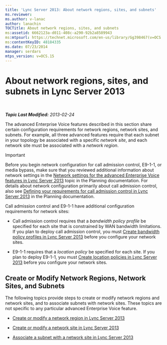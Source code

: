 ```yaml
---
title: 'Lync Server 2013: About network regions, sites, and subnets'
ms.reviewer: 
ms.author: v-lanac
author: lanachin
TOCTitle: About network regions, sites, and subnets
ms:assetid: 6662123a-d011-408c-a290-92b2a8589943
ms:mtpsurl: https://technet.microsoft.com/en-us/library/Gg398467(v=OCS.15)
ms:contentKeyID: 48184335
ms.date: 07/23/2014
manager: serdars
mtps_version: v=OCS.15
---
```


<div data-xmlns="http://www.w3.org/1999/xhtml">

<div class="topic" data-xmlns="http://www.w3.org/1999/xhtml" data-msxsl="urn:schemas-microsoft-com:xslt" data-cs="http://msdn.microsoft.com/en-us/">

<div data-asp="http://msdn2.microsoft.com/asp">

# About network regions, sites, and subnets in Lync Server 2013

</div>

<div id="mainSection">

<div id="mainBody">

<span> </span>

_**Topic Last Modified:** 2013-02-24_

The advanced Enterprise Voice features described in this section share certain configuration requirements for network regions, network sites, and subnets. For example, all three advanced features require that each subnet in your topology be associated with a specific *network site*, and each network site must be associated with a *network region*.

<div>


> [!IMPORTANT]  
> Before you begin network configuration for call admission control, E9-1-1, or media bypass, make sure that you reviewed additional information about network settings in the <A href="lync-server-2013-network-settings-for-the-advanced-enterprise-voice-features.md">Network settings for the advanced Enterprise Voice features in Lync Server 2013</A> topic in the Planning documentation. For details about network configuration primarily about call admission control, also see <A href="lync-server-2013-defining-your-requirements-for-call-admission-control.md">Defining your requirements for call admission control in Lync Server 2013</A> in the Planning documentation.



</div>

Call admission control and E9-1-1 have additional configuration requirements for network sites:

  - Call admission control requires that a *bandwidth policy profile* be specified for each site that is constrained by WAN bandwidth limitations. If you plan to deploy call admission control, you must [Create bandwidth policy profiles in Lync Server 2013](lync-server-2013-create-bandwidth-policy-profiles.md) before you configure your network sites.

  - E9-1-1 requires that a *location policy* be specified for each site. If you plan to deploy E9-1-1, you must [Create location policies in Lync Server 2013](lync-server-2013-create-location-policies.md) before you configure your network sites.

<div>

## Create or Modify Network Regions, Network Sites, and Subnets

The following topics provide steps to create or modify network regions and network sites, and to associate subnets with network sites. These topics are not specific to any particular advanced Enterprise Voice feature.

  - [Create or modify a network region in Lync Server 2013](lync-server-2013-create-or-modify-a-network-region.md)

  - [Create or modify a network site in Lync Server 2013](lync-server-2013-create-or-modify-a-network-site.md)

  - [Associate a subnet with a network site in Lync Server 2013](lync-server-2013-associate-a-subnet-with-a-network-site.md)

</div>

</div>

<span> </span>

</div>

</div>

</div>

